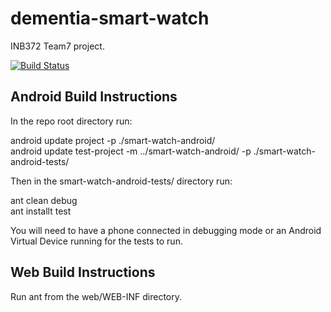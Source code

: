dementia-smart-watch
====================

INB372 Team7 project.

[![Build Status](http://106.186.31.86:9090/buildStatus/icon?job=dementia-smart-watch)](http://106.186.31.86:9090/job/dementia-smart-watch/)

Android Build Instructions
--------------------------
In the repo root directory run:

android update project -p ./smart-watch-android/  
android update test-project -m ../smart-watch-android/ -p ./smart-watch-android-tests/

Then in the smart-watch-android-tests/ directory run:

ant clean debug  
ant installt test

You will need to have a phone connected in debugging mode or an Android Virtual Device running for the tests to run.

Web Build Instructions
----------------------
Run ant from the web/WEB-INF directory.
